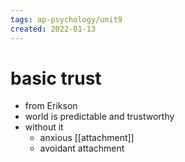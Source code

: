 ```yaml
---
tags: ap-psychology/unit9 
created: 2022-01-13
---
```


# basic trust

- from Erikson
- world is predictable and trustworthy
- without it
	- anxious [[attachment]]
	- avoidant attachment 
